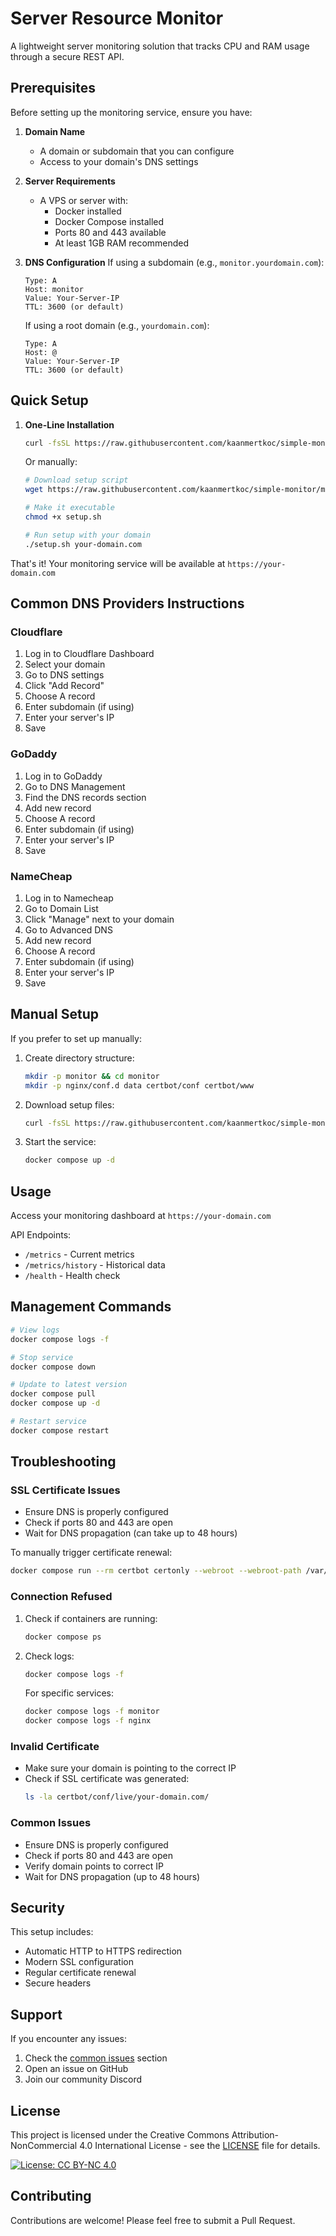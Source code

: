 # Server Resource Monitor

A lightweight server monitoring solution that tracks CPU and RAM usage through a secure REST API.

## Prerequisites

Before setting up the monitoring service, ensure you have:

1. **Domain Name**
   - A domain or subdomain that you can configure
   - Access to your domain's DNS settings

2. **Server Requirements**
   - A VPS or server with:
     - Docker installed
     - Docker Compose installed
     - Ports 80 and 443 available
     - At least 1GB RAM recommended

3. **DNS Configuration**
   If using a subdomain (e.g., `monitor.yourdomain.com`):
   ```
   Type: A
   Host: monitor
   Value: Your-Server-IP
   TTL: 3600 (or default)
   ```
   
   If using a root domain (e.g., `yourdomain.com`):
   ```
   Type: A
   Host: @
   Value: Your-Server-IP
   TTL: 3600 (or default)
   ```

## Quick Setup

1. **One-Line Installation**
   ```bash
   curl -fsSL https://raw.githubusercontent.com/kaanmertkoc/simple-monitor/main/setup.sh -o setup.sh && chmod +x setup.sh && ./setup.sh your-domain.com
   ```

   Or manually:

   ```bash
   # Download setup script
   wget https://raw.githubusercontent.com/kaanmertkoc/simple-monitor/main/setup.sh
   
   # Make it executable
   chmod +x setup.sh
   
   # Run setup with your domain
   ./setup.sh your-domain.com
   ```

That's it! Your monitoring service will be available at `https://your-domain.com`

## Common DNS Providers Instructions

### Cloudflare
1. Log in to Cloudflare Dashboard
2. Select your domain
3. Go to DNS settings
4. Click "Add Record"
5. Choose A record
6. Enter subdomain (if using)
7. Enter your server's IP
8. Save

### GoDaddy
1. Log in to GoDaddy
2. Go to DNS Management
3. Find the DNS records section
4. Add new record
5. Choose A record
6. Enter subdomain (if using)
7. Enter your server's IP
8. Save

### NameCheap
1. Log in to Namecheap
2. Go to Domain List
3. Click "Manage" next to your domain
4. Go to Advanced DNS
5. Add new record
6. Choose A record
7. Enter subdomain (if using)
8. Enter your server's IP
9. Save

## Manual Setup

If you prefer to set up manually:

1. Create directory structure:
   ```bash
   mkdir -p monitor && cd monitor
   mkdir -p nginx/conf.d data certbot/conf certbot/www
   ```

2. Download setup files:
   ```bash
   curl -fsSL https://raw.githubusercontent.com/kaanmertkoc/simple-monitor/main/docker-compose.yml -o docker-compose.yml
   ```

3. Start the service:
   ```bash
   docker compose up -d
   ```

## Usage

Access your monitoring dashboard at `https://your-domain.com`

API Endpoints:
- `/metrics` - Current metrics
- `/metrics/history` - Historical data
- `/health` - Health check

## Management Commands

```bash
# View logs
docker compose logs -f

# Stop service
docker compose down

# Update to latest version
docker compose pull
docker compose up -d

# Restart service
docker compose restart
```

## Troubleshooting

### SSL Certificate Issues
- Ensure DNS is properly configured
- Check if ports 80 and 443 are open
- Wait for DNS propagation (can take up to 48 hours)

To manually trigger certificate renewal:
```bash
docker compose run --rm certbot certonly --webroot --webroot-path /var/www/certbot -d your-domain.com
```

### Connection Refused
1. Check if containers are running:
   ```bash
   docker compose ps
   ```
2. Check logs:
   ```bash
   docker compose logs -f
   ```
   
   For specific services:
   ```bash
   docker compose logs -f monitor
   docker compose logs -f nginx
   ```

### Invalid Certificate
- Make sure your domain is pointing to the correct IP
- Check if SSL certificate was generated:
  ```bash
  ls -la certbot/conf/live/your-domain.com/
  ```

### Common Issues
- Ensure DNS is properly configured
- Check if ports 80 and 443 are open
- Verify domain points to correct IP
- Wait for DNS propagation (up to 48 hours)

## Security

This setup includes:
- Automatic HTTP to HTTPS redirection
- Modern SSL configuration
- Regular certificate renewal
- Secure headers

## Support

If you encounter any issues:
1. Check the [common issues](#troubleshooting) section
2. Open an issue on GitHub
3. Join our community Discord

## License
This project is licensed under the Creative Commons Attribution-NonCommercial 4.0 International License - see the [LICENSE](LICENSE) file for details.

[![License: CC BY-NC 4.0](https://img.shields.io/badge/License-CC%20BY--NC%204.0-lightgrey.svg)](https://creativecommons.org/licenses/by-nc/4.0/)

## Contributing

Contributions are welcome! Please feel free to submit a Pull Request.
